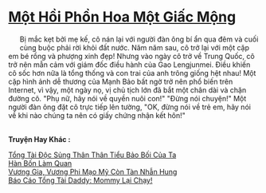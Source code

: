 <a href="https://truyentiki.com/mot-hoi-phon-hoa-mot-giac-mong.33446/" title="Một Hồi Phồn Hoa Một Giấc Mộng"><h1>Một Hồi Phồn Hoa Một Giấc Mộng</h1></a><div style="display:table"><img align="right" style="float: left; padding: 10px;" src="https://truyentiki.com/images/story/200x260/mot-hoi-phon-hoa-mot-giac-mong-1591200128.jpg" alt="">Bị mắc kẹt bởi mẹ kế, cô nán lại với người đàn ông bí ẩn qua đêm và cuối cùng buộc phải rời khỏi đất nước. Năm năm sau, cô trở lại với một cặp em bé rồng và phượng xinh đẹp! Nhưng vào ngày cô trở về Trung Quốc, cô trở nên mẫn cảm với giám đốc điều hành của Gao Lengjunmei. Điều khiến cô sốc hơn nữa là tổng thống và con trai của anh trông giống hệt nhau! Một cặp hình ảnh dễ thương của Mạnh Bảo bất ngờ trở nên phổ biến trên Internet, vì vậy, một ngày nọ, vị chủ tịch lớn đã bắt một chân dài và chặn đường cô. "Phụ nữ, hãy nói về quyền nuôi con!" "Đừng nói chuyện!" Một người đàn ông đặt cô trực tiếp lên tường, "OK, đừng nói về trẻ em, hãy nói về khi nào chúng ta nên có giấy chứng nhận kết hôn!"</div><p><br><b>Truyện Hay Khác :</b></p><a href="https://truyentiki.com/tong-tai-doc-sung-than-than-tieu-bao-boi-cua-ta.33445/" alt="Tổng Tài Độc Sủng Thân Thân Tiểu Bảo Bối Của Ta">Tổng Tài Độc Sủng Thân Thân Tiểu Bảo Bối Của Ta</a><br/><a href="https://github.com/nownovels/top500/tree/master/truyenhay/33670/" alt="Hàn Bốn Làm Quan">Hàn Bốn Làm Quan</a><br/><a href="https://github.com/nownovels/top500/tree/master/truyenhay/33634/" alt="Vương Gia, Vương Phi Mạo Mỹ Còn Tàn Nhẫn Hung">Vương Gia, Vương Phi Mạo Mỹ Còn Tàn Nhẫn Hung</a><br/><a href="https://github.com/nownovels/top500/tree/master/truyenhay/33892/" alt="Báo Cáo Tổng Tài Daddy: Mommy Lại Chạy!">Báo Cáo Tổng Tài Daddy: Mommy Lại Chạy!</a><br/>